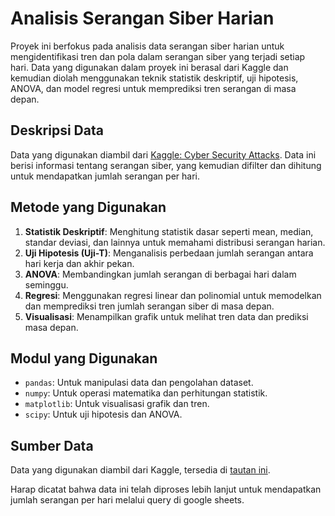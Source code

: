 # Analisis Serangan Siber Harian

Proyek ini berfokus pada analisis data serangan siber harian untuk mengidentifikasi tren dan pola dalam serangan siber yang terjadi setiap hari. Data yang digunakan dalam proyek ini berasal dari Kaggle dan kemudian diolah menggunakan teknik statistik deskriptif, uji hipotesis, ANOVA, dan model regresi untuk memprediksi tren serangan di masa depan.

## Deskripsi Data

Data yang digunakan diambil dari [Kaggle: Cyber Security Attacks]([https://www.kaggle.com/datasets/joebeachcapital/real-time-internet-of-things-rt-iot2022/data](https://www.kaggle.com/datasets/teamincribo/cyber-security-attacks/data?select=cybersecurity_attacks.csv)). Data ini berisi informasi tentang serangan siber, yang kemudian difilter dan dihitung untuk mendapatkan jumlah serangan per hari.

## Metode yang Digunakan

1. **Statistik Deskriptif**: Menghitung statistik dasar seperti mean, median, standar deviasi, dan lainnya untuk memahami distribusi serangan harian.
2. **Uji Hipotesis (Uji-T)**: Menganalisis perbedaan jumlah serangan antara hari kerja dan akhir pekan.
3. **ANOVA**: Membandingkan jumlah serangan di berbagai hari dalam seminggu.
4. **Regresi**: Menggunakan regresi linear dan polinomial untuk memodelkan dan memprediksi tren jumlah serangan siber di masa depan.
5. **Visualisasi**: Menampilkan grafik untuk melihat tren data dan prediksi masa depan.

## Modul yang Digunakan

- `pandas`: Untuk manipulasi data dan pengolahan dataset.
- `numpy`: Untuk operasi matematika dan perhitungan statistik.
- `matplotlib`: Untuk visualisasi grafik dan tren.
- `scipy`: Untuk uji hipotesis dan ANOVA.

## Sumber Data

Data yang digunakan diambil dari Kaggle, tersedia di [tautan ini]([https://www.kaggle.com/datasets/joebeachcapital/real-time-internet-of-things-rt-iot2022/data](https://www.kaggle.com/datasets/teamincribo/cyber-security-attacks/data?select=cybersecurity_attacks.csv)). 

Harap dicatat bahwa data ini telah diproses lebih lanjut untuk mendapatkan jumlah serangan per hari melalui query di google sheets.

